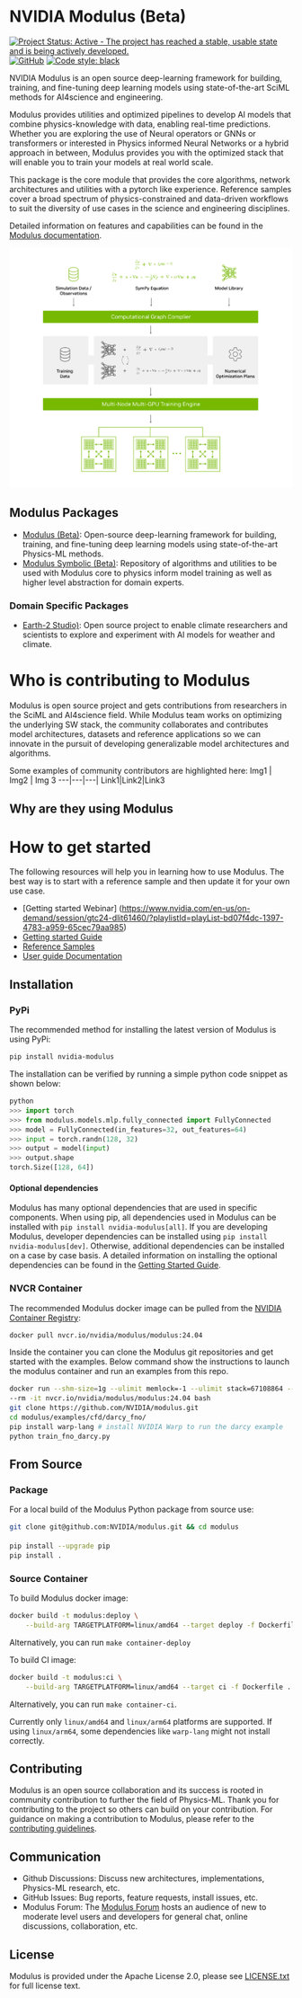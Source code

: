# NVIDIA Modulus (Beta)

<!-- markdownlint-disable -->
[![Project Status: Active - The project has reached a stable, usable state and is being actively developed.](https://www.repostatus.org/badges/latest/active.svg)](https://www.repostatus.org/#active)
[![GitHub](https://img.shields.io/github/license/NVIDIA/modulus)](https://github.com/NVIDIA/modulus/blob/master/LICENSE.txt)
[![Code style: black](https://img.shields.io/badge/code%20style-black-000000.svg)](https://github.com/psf/black)
<!-- markdownlint-enable -->

NVIDIA Modulus is an open source deep-learning framework for building, training, and fine-tuning
deep learning models using state-of-the-art SciML methods for AI4science and engineering.

Modulus provides utilities and optimized pipelines to develop AI models that combine physics-knowledge with data, enabling real-time predictions.
Whether you are exploring the use of Neural operators or GNNs or transformers or
interested in Physics informed Neural Networks or a hybrid approach in between, Modulus
provides you with the optimized stack that will enable you to train your models at real
world scale.

This package is the core module that provides the core algorithms, network architectures
and utilities with a pytorch like experience. Reference samples cover a broad spectrum of physics-constrained and data-driven
workflows to suit the diversity of use cases in the science and engineering disciplines.

Detailed information on features and capabilities can be found in the [Modulus documentation](https://docs.nvidia.com/modulus/index.html#core).

<!-- markdownlint-disable -->
<p align="center">
  <img src=https://raw.githubusercontent.com/NVIDIA/modulus/main/docs/img/Modulus-850x720.svg alt="Modulus"/>
</p>
<!-- markdownlint-enable -->

## Modulus Packages

- [Modulus (Beta)](https://github.com/NVIDIA/modulus): Open-source deep-learning
  framework for building, training, and fine-tuning deep learning models using
  state-of-the-art Physics-ML methods.
- [Modulus Symbolic (Beta)](https://github.com/NVIDIA/modulus-sym): Repository of 
  algorithms and utilities to be used with Modulus
  core to physics inform model training as well as higher level abstraction
  for domain experts.

### Domain Specific Packages

- [Earth-2 Studio)](https://github.com/NVIDIA/earth2studio): Open source project
  to enable climate researchers and scientists to explore and experiment with
  AI models for weather and climate.

# Who is contributing to Modulus

Modulus is open source project and gets contributions from researchers in the SciML and AI4science field. While Modulus team works on optimizing the underlying SW stack, the community collaborates and contributes model architectures, datasets and reference applications so we can innovate in the pursuit of developing generalizable model architectures and algorithms.

Some examples of community contributors are highlighted here:
Img1 | Img2 | Img 3
---|---|---|
Link1|Link2|Link3

## Why are they using Modulus

# How to get started
The following resources will help you in learning how to use Modulus. The best way is to start with a reference sample and then update it for your own use case.
* [Getting started Webinar] (https://www.nvidia.com/en-us/on-demand/session/gtc24-dlit61460/?playlistId=playList-bd07f4dc-1397-4783-a959-65cec79aa985)
* [Getting started Guide](https://docs.nvidia.com/deeplearning/modulus/getting-started/index.html)
* [Reference Samples](https://github.com/NVIDIA/modulus/blob/main/examples/README.md)
* [User guide Documentation](https://docs.nvidia.com/deeplearning/modulus/modulus-core/index.html)
  
## Installation

### PyPi

The recommended method for installing the latest version of Modulus is using PyPi:

```Bash
pip install nvidia-modulus
```

The installation can be verified by running a simple python code snippet as shown below:

```python
python
>>> import torch
>>> from modulus.models.mlp.fully_connected import FullyConnected
>>> model = FullyConnected(in_features=32, out_features=64)
>>> input = torch.randn(128, 32)
>>> output = model(input)
>>> output.shape
torch.Size([128, 64])
```

#### Optional dependencies

Modulus has many optional dependencies that are used in specific components.
When using pip, all dependencies used in Modulus can be installed with
`pip install nvidia-modulus[all]`. If you are developing Modulus, developer dependencies
can be installed using `pip install nvidia-modulus[dev]`. Otherwise, additional dependencies
can be installed on a case by case basis. A detailed information on installing the
optional dependencies can be found in the
[Getting Started Guide](https://docs.nvidia.com/deeplearning/modulus/getting-started/index.html).

### NVCR Container

The recommended Modulus docker image can be pulled from the
[NVIDIA Container Registry](https://catalog.ngc.nvidia.com/orgs/nvidia/teams/modulus/containers/modulus):

```Bash
docker pull nvcr.io/nvidia/modulus/modulus:24.04
```

Inside the container you can clone the Modulus git repositories and get started with the
examples. Below command show the instructions to launch the modulus container and run an
examples from this repo.

```bash
docker run --shm-size=1g --ulimit memlock=-1 --ulimit stack=67108864 --runtime nvidia \
--rm -it nvcr.io/nvidia/modulus/modulus:24.04 bash
git clone https://github.com/NVIDIA/modulus.git
cd modulus/examples/cfd/darcy_fno/
pip install warp-lang # install NVIDIA Warp to run the darcy example
python train_fno_darcy.py
```

## From Source

### Package

For a local build of the Modulus Python package from source use:

```Bash
git clone git@github.com:NVIDIA/modulus.git && cd modulus

pip install --upgrade pip
pip install .
```

### Source Container

To build Modulus docker image:

```bash
docker build -t modulus:deploy \
    --build-arg TARGETPLATFORM=linux/amd64 --target deploy -f Dockerfile .
```

Alternatively, you can run `make container-deploy`

To build CI image:

```bash
docker build -t modulus:ci \
    --build-arg TARGETPLATFORM=linux/amd64 --target ci -f Dockerfile .
```

Alternatively, you can run `make container-ci`.

Currently only `linux/amd64` and `linux/arm64` platforms are supported. If using
`linux/arm64`, some dependencies like `warp-lang` might not install correctly.

## Contributing

Modulus is an open source collaboration and its success is rooted in community
contribution to further the field of Physics-ML. Thank you for contributing to the
project so others can build on your contribution.
For guidance on making a contribution to Modulus, please refer to the
[contributing guidelines](https://github.com/NVIDIA/modulus/blob/main/CONTRIBUTING.md).

## Communication

- Github Discussions: Discuss new architectures, implementations, Physics-ML research, etc.
- GitHub Issues: Bug reports, feature requests, install issues, etc.
- Modulus Forum: The [Modulus Forum](https://forums.developer.nvidia.com/c/physics-simulation/modulus-physics-ml-model-framework)
hosts an audience of new to moderate level users and developers for general chat, online
discussions, collaboration, etc.

## License

Modulus is provided under the Apache License 2.0, please see [LICENSE.txt](./LICENSE.txt)
for full license text.
